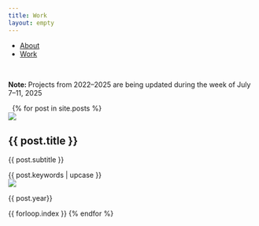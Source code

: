 ```yaml
---
title: Work
layout: empty
---
```


<html>
<head>
  <title>David Aguirre | Work</title>
  <meta charset='UTF-8'>
  <meta content='width=device-width, initial-scale=1' name='viewport'/>
  <meta name='description' content='David Aguirre is a Designer and Business Analyst'>
  <meta name='keywords' content='
  ux,
  it,
  business analysis,
  erp,
  ui,
  design thinking,
  prototyping,
  user research
  '>
  <meta name='author' content='David Aguirre'>
  <link rel="icon" type="image/png" href="/assets/img/favicon.png"/>
  <link rel="apple-touch-icon" href="/assets/img/favicon.png">
  <link rel='shortcut icon' href='/assets/img/favicon.png' />
  <link href='/css/styles.css' rel='stylesheet'/>
  <link rel="preconnect" href="https://fonts.gstatic.com">
  <link href="https://fonts.googleapis.com/css2?family=Source+Sans+Pro:ital,wght@0,200;0,300;0,400;0,600;0,700;0,900;1,200;1,300;1,400;1,600;1,700;1,900&display=swap" rel="stylesheet">
  <link rel="apple-touch-icon" href="assets/img/favicon.png"/>
</head>
<body>
  <!-- {% include nav.html %} -->
  <div class='md-nav'>
    <ul class='wrap'>
      <li><a id='about'  href='/'>About</a></li>
      <li><a id='work' class="selected" href='/work' >Work</a></li>
    </ul>
  </div>
      <br>
      <h1 hidden>Work</h1>
<!--     <div id='intro' style="margin-left: auto; margin-right: auto; text-align:center; width: 100%;border: 1px solid gainsboro; color: var(--md-color); padding-top:1em; padding-bottom:1em; max-width:600px; border-radius: 5px; opacity: 40%">
<span>Content is under construction</span> (<span id="datetime"></span>) <br>
    </div> -->
  <div id='blog' class=''>
    <div id='posts' class='section mosaic-container'>
            <div class="head-note"><p><strong>Note: </strong>Projects from 2022–2025 are being updated during the week of July 7–11, 2025</p></div> 
      {% for post in site.posts %}
        <a href="{{ post.url }}" style="text-decoration: none;">
      <div class='post-row' class="post-container {% if post.underconstruction == true %}under-construction{% endif %}">
          <div class="project-info-container custom-two-columns">
          <div class="custom-column-1">
              <img src="{{ post.thumbnail | prepend: '/assets/img/thumbnails/' | append: '.png' | relative_url }}" class="project-thumbnail">
          </div>
          <div class="custom-column-2">
               <h2 class='post-title'>
                {{ post.title }}
              </h2>
              <p class='post-subtitle'>
                {{ post.subtitle }}
              </p>
              <div class="post-label">
                {{ post.keywords | upcase }}
              </div>
              <img src="{{post.client-logo}}" class="logo-thumbnail">
              <p class='post-date'>
                {{ post.year}}
              </p>
          </div>
          </div>
        </div>
      </a>
      <span class='hidden'>{{ forloop.index }}</span>
      {% endfor %}
    </div>
  </div>
</body>
<script>
var dt = new Date();
document.getElementById("datetime").innerHTML = dt.toLocaleDateString();
</script>
</html>
